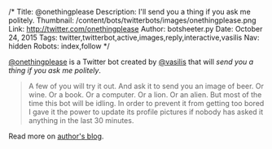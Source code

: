 /*
Title: @onethingplease
Description: I'll send you a thing if you ask me politely.
Thumbnail: /content/bots/twitterbots/images/onethingplease.png
Link: http://twitter.com/onethingplease
Author: botsheeter.py
Date: October 24, 2015
Tags: twitter,twitterbot,active,images,reply,interactive,vasilis
Nav: hidden
Robots: index,follow
*/

[@onethingplease](https://twitter.com/onethingplease) is a Twitter bot created by [@vasilis](https://twitter.com/vasilis) that will *send you a thing if you ask me politely*.

> A few of you will try it out. And ask it to send you an image of beer. Or wine. Or a book. Or a computer. Or a lion. Or an alien. But most of the time this bot will be idling. In order to prevent it from getting too bored I gave it the power to update its profile pictures if nobody has asked it anything in the last 30 minutes.

Read more on [author's blog](http://lovenonsense.com/370).
